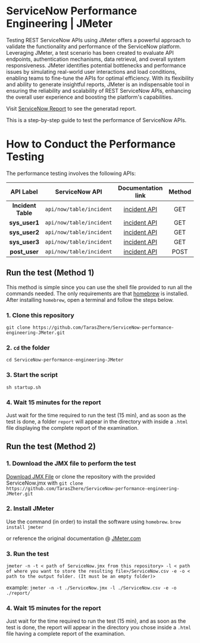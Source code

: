 # ServiceNow Performance Engineering | JMeter

Testing REST ServiceNow APIs using JMeter offers a powerful approach to validate the functionality and performance of the ServiceNow platform. Leveraging JMeter, a test scenario has been created to evaluate API endpoints, authentication mechanisms, data retrieval, and overall system responsiveness. JMeter identifies potential bottlenecks and performance issues by simulating real-world user interactions and load conditions, enabling teams to fine-tune the APIs for optimal efficiency. With its flexibility and ability to generate insightful reports, JMeter is an indispensable tool in ensuring the reliability and scalability of REST ServiceNow APIs, enhancing the overall user experience and boosting the platform's capabilities.

Visit [ServiceNow Report](https://servicenow-performance.netlify.app/) to see the generatad report.

This is a step-by-step guide to test the performance of ServiceNow APIs.

# How to Conduct the Performance Testing

The performance testing involves the following APIs:

|     API Label      |      ServiceNow API      |                                                    Documentation link                                                    | Method | Parameters |
| :----------------: | :----------------------: | :----------------------------------------------------------------------------------------------------------------------: | :----: | :--------: |
| **Incident Table** | `api/now/table/incident` | [incident API](https://developer.servicenow.com/dev.do#!/reference/api/tokyo/rest/c_TableAPI#table-GET?navFilter=table)  |  GET   |     0      |
|   **sys_user1**    | `api/now/table/incident` | [incident API](https://developer.servicenow.com/dev.do#!/reference/api/tokyo/rest/c_TableAPI#table-GET?navFilter=table)  |  GET   |     1      |
|   **sys_user2**    | `api/now/table/incident` | [incident API](https://developer.servicenow.com/dev.do#!/reference/api/tokyo/rest/c_TableAPI#table-GET?navFilter=table)  |  GET   |     2      |
|   **sys_user3**    | `api/now/table/incident` | [incident API](https://developer.servicenow.com/dev.do#!/reference/api/tokyo/rest/c_TableAPI#table-GET?navFilter=table)  |  GET   |     3      |
|   **post_user**    | `api/now/table/incident` | [incident API](https://developer.servicenow.com/dev.do#!/reference/api/tokyo/rest/c_TableAPI#table-POST?navFilter=table) |  POST  |     0      |

## Run the test (Method 1)

This method is simple since you can use the shell file provided to run all the commands needed.
The only requirements are that [homebrew](https://docs.brew.sh/Installation) is installed.
After installing `homebrew`, open a terminal and follow the steps below.

### 1. Clone this repository

`git clone https://github.com/TarasZhere/ServiceNow-performance-engineering-JMeter.git`

### 2. `cd` the folder

`cd ServiceNow-performance-engineering-JMeter`

### 3. Start the script

`sh startup.sh`

### 4. Wait 15 minutes for the report

Just wait for the time required to run the test (15 min), and as soon as the test is done, a folder `report` will appear in the directory with inside a `.html` file displaying the complete report of the examination.

## Run the test (Method 2)

### 1. Download the JMX file to perform the test

[Download JMX File](./ServiceNow.jmx)
or clone the repository with the provided ServiceNow.jmx with `git clone https://github.com/TarasZhere/ServiceNow-performance-engineering-JMeter.git`

### 2. Install JMeter

Use the command (in order) to install the software using `homebrew`.
`brew install jmeter`

or reference the original documentation @ [JMeter.com](https://jmeter.apache.org/download_jmeter.cgi)

### 3. Run the test

`jmeter -n -t < path of ServiceNow.jmx from this repository> -l < path of where you want to store the resulting file>/ServiceNow.csv -e -o < path to the output folder. (It must be an empty folder)>`

example: `jmeter -n -t ./ServiceNow.jmx -l ./ServiceNow.csv -e -o ./report/`

### 4. Wait 15 minutes for the report

Just wait for the time required to run the test (15 min), and as soon as the test is done, the report will appear in the directory you chose inside a `.html` file having a complete report of the examination.
